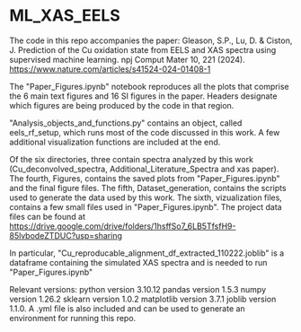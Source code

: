 # ML_XAS_EELS


The code in this repo accompanies the paper:
Gleason, S.P., Lu, D. & Ciston, J. Prediction of the Cu oxidation state from EELS and XAS spectra using supervised machine learning. npj Comput Mater 10, 221 (2024).
https://www.nature.com/articles/s41524-024-01408-1

The "Paper_Figures.ipynb" notebook reproduces all the plots that comprise the 6 main text figures and 16 SI figures in the paper. Headers designate which figures are being produced by the code in that region.

"Analysis_objects_and_functions.py" contains an object, called eels_rf_setup, which runs most of the code discussed in this work. A few additional visualization functions are included at the end.

Of the six directories, three contain spectra analyzed by this work (Cu_deconvolved_spectra, Additional_Literature_Spectra and xas paper). The fourth, Figures, contains the saved plots from "Paper_Figures.ipynb" and the final figure files. The fifth, Dataset_generation, contains the scripts used to generate the data used by this work. The sixth, vizualization files, contains a few small files used in "Paper_Figures.ipynb". The project data files can be found at https://drive.google.com/drive/folders/1hsffSo7_6LB5TfsfH9-85lvbodeZTDUC?usp=sharing

In particular, "Cu_reproducable_alignment_df_extracted_110222.joblib" is a dataframe containing the simulated XAS spectra and is needed to run "Paper_Figures.ipynb" 

Relevant versions: python version 3.10.12 pandas version 1.5.3 numpy version 1.26.2 sklearn version 1.0.2 matplotlib version 3.7.1 joblib version 1.1.0. A .yml file is also included and can be used to generate an environment for running this repo. 
